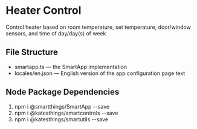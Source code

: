 # Heater Control

Control heater based on room temperature, set temperature, door/window sensors, and time of day/day(s) of week


## File Structure

* smartapp.ts &mdash; the SmartApp implementation
* locales/en.json &mdash; English version of the app configuration page text

## Node Package Dependencies

1. npm i @smartthings/SmartApp --save
2. npm i @katesthings/smartcontrols --save
3. npm i @katesthings/smartutils --save
